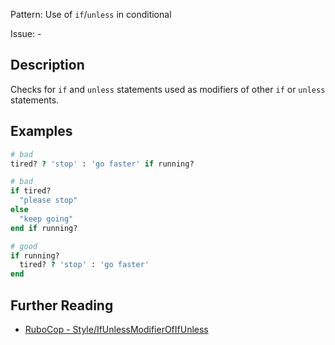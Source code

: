 Pattern: Use of `if`/`unless` in conditional

Issue: -

## Description

Checks for `if` and `unless` statements used as modifiers of other `if` or `unless` statements.

## Examples

```ruby
# bad
tired? ? 'stop' : 'go faster' if running?

# bad
if tired?
  "please stop"
else
  "keep going"
end if running?

# good
if running?
  tired? ? 'stop' : 'go faster'
end
```

## Further Reading

* [RuboCop - Style/IfUnlessModifierOfIfUnless](https://docs.rubocop.org/rubocop/cops_style.html#styleifunlessmodifierofifunless)
